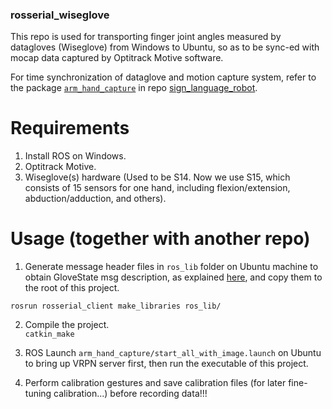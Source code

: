 ### rosserial_wiseglove

This repo is used for transporting finger joint angles measured by datagloves (Wiseglove) from Windows to Ubuntu, so as to be sync-ed with mocap data captured by Optitrack Motive software.  

For time synchronization of dataglove and motion capture system, refer to the package [```arm_hand_capture```](https://github.com/liangyuwei/sign_language_robot/tree/master/arm_hand_capture) in repo [sign_language_robot](https://github.com/liangyuwei/sign_language_robot).

 
# Requirements
1. Install ROS on Windows.
2. Optitrack Motive.
3. Wiseglove(s) hardware (Used to be S14. Now we use S15, which consists of 15 sensors for one hand, including flexion/extension, abduction/adduction, and others).

 
# Usage (together with another repo)
1. Generate message header files in ```ros_lib``` folder on Ubuntu machine to obtain GloveState msg description, as explained [here](http://wiki.ros.org/rosserial/Tutorials/Adding%20Other%20Messages), and copy them to the root of this project.
```
rosrun rosserial_client make_libraries ros_lib/
```


2. Compile the project.  
```catkin_make```


3. ROS Launch ```arm_hand_capture/start_all_with_image.launch``` on Ubuntu to bring up VRPN server first, then run the executable of this project.


4. Perform calibration gestures and save calibration files (for later fine-tuning calibration...) before recording data!!!
